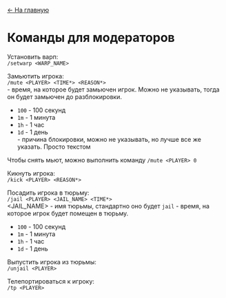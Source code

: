 [<- На главную](https://github.com/evgeniy-kotin/minecraft-v3?tab=readme-ov-file#оглавление)

# Команды для модераторов

Установить варп:</br>
`/setwarp <WARP_NAME>`

Замьютить игрока:</br>
`/mute <PLAYER> <TIME*> <REASON*>`</br>
<TIME> - время, на которое будет замьючен игрок. Можно не указывать, тогда он будет замьючен до разблокировки.</br>
- `100` - 100 секунд</br>
- `1m` - 1 минута</br>
- `1h` - 1 час</br>
- `1d` - 1 день</br>
<REASON> - причина блокировки, можно не указывать, но лучше все же указать. Просто текстом

Чтобы снять мьют, можно выполнить команду
`/mute <PLAYER> 0`

Кикнуть игрока:</br>
`/kick <PLAYER> <REASON*>`

Посадить игрока в тюрьму:</br>
`/jail <PLAYER> <JAIL_NAME> <TIME*>`</br>
<JAIL_NAME> - имя тюрьмы, стандартно оно будет `jail`
<TIME> - время, на которое игрок будет помещен в тюрьму.</br>
- `100` - 100 секунд</br>
- `1m` - 1 минута</br>
- `1h` - 1 час</br>
- `1d` - 1 день</br>

Выпустить игрока из тюрьмы:</br>
`/unjail <PLAYER>`

Телепортироваться к игроку:</br>
`/tp <PLAYER>`